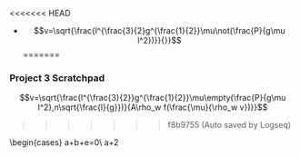<<<<<<< HEAD
- $$v=\sqrt{\frac{l^{\frac{3}{2}g^{\frac{1}{2}}\mu\not(\frac{P}{g\mu l^2})}}{}}$$
=======
### Project 3 Scratchpad
$$v=\sqrt{\frac{l^{\frac{3}{2}}g^{\frac{1}{2}}\mu\empty(\frac{P}{g\mu l^2},n\sqrt{\frac{l}{g}})}{A\rho_w f(\frac{\mu}{\rho_w v})}}$$
>>>>>>> f8b9755 (Auto saved by Logseq)


\begin{cases}
a+b+e=0\\
a+2